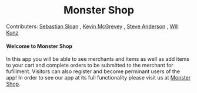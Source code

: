 <h1 align = center> Monster Shop </h1> 

Contributers: 
[Sebastian Sloan](https://github.com/sasloan) ,
[Kevin McGrevey](https://github.com/kmcgrevey) ,
[Steve Anderson](https://github.com/alerrian) ,
[Will Kunz](https://github.com/willkunz13) 

#### Welcome to Monster Shop 

  In this app you will be able to see merchants and items as well as add items to your cart and complete orders to be 
  submitted to the merchant for fufillment. Visitors can also register and become perminant users of the app! In order to see
  our app at its full functionality please visit us at [Monster Shop](https://hidden-hollows-01640.herokuapp.com/).
